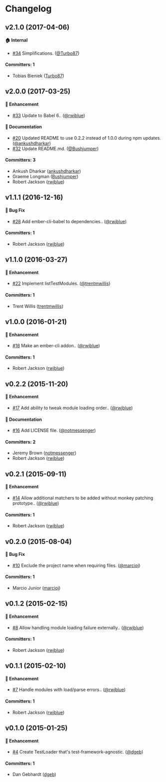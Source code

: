 # Changelog

## v2.1.0 (2017-04-06)

#### :house: Internal
* [#34](https://github.com/ember-cli/ember-cli-test-loader/pull/34) Simplifications. ([@Turbo87](https://github.com/Turbo87))

#### Committers: 1
- Tobias Bieniek ([Turbo87](https://github.com/Turbo87))


## v2.0.0 (2017-03-25)

#### :rocket: Enhancement
* [#33](https://github.com/ember-cli/ember-cli-test-loader/pull/33) Update to Babel 6.. ([@rwjblue](https://github.com/rwjblue))

#### :memo: Documentation
* [#20](https://github.com/ember-cli/ember-cli-test-loader/pull/20) Updated README to use 0.2.2 instead of 1.0.0 during npm updates. ([@ankushdharkar](https://github.com/ankushdharkar))
* [#32](https://github.com/ember-cli/ember-cli-test-loader/pull/32) Update README.md. ([@Bushjumper](https://github.com/Bushjumper))

#### Committers: 3
- Ankush Dharkar ([ankushdharkar](https://github.com/ankushdharkar))
- Graeme Longman ([Bushjumper](https://github.com/Bushjumper))
- Robert Jackson ([rwjblue](https://github.com/rwjblue))


## v1.1.1 (2016-12-16)

#### :bug: Bug Fix
* [#28](https://github.com/ember-cli/ember-cli-test-loader/pull/28) Add ember-cli-babel to dependencies.. ([@rwjblue](https://github.com/rwjblue))

#### Committers: 1
- Robert Jackson ([rwjblue](https://github.com/rwjblue))


## v1.1.0 (2016-03-27)

#### :rocket: Enhancement
* [#22](https://github.com/ember-cli/ember-cli-test-loader/pull/22) Implement listTestModules. ([@trentmwillis](https://github.com/trentmwillis))

#### Committers: 1
- Trent Willis ([trentmwillis](https://github.com/trentmwillis))


## v1.0.0 (2016-01-21)

#### :rocket: Enhancement
* [#18](https://github.com/ember-cli/ember-cli-test-loader/pull/18) Make an ember-cli addon.. ([@rwjblue](https://github.com/rwjblue))

#### Committers: 1
- Robert Jackson ([rwjblue](https://github.com/rwjblue))


## v0.2.2 (2015-11-20)

#### :rocket: Enhancement
* [#17](https://github.com/ember-cli/ember-cli-test-loader/pull/17) Add ability to tweak module loading order.. ([@rwjblue](https://github.com/rwjblue))

#### :memo: Documentation
* [#16](https://github.com/ember-cli/ember-cli-test-loader/pull/16) Add LICENSE file. ([@notmessenger](https://github.com/notmessenger))

#### Committers: 2
- Jeremy Brown ([notmessenger](https://github.com/notmessenger))
- Robert Jackson ([rwjblue](https://github.com/rwjblue))


## v0.2.1 (2015-09-11)

#### :rocket: Enhancement
* [#14](https://github.com/ember-cli/ember-cli-test-loader/pull/14) Allow additional matchers to be added without monkey patching prototype.. ([@rwjblue](https://github.com/rwjblue))

#### Committers: 1
- Robert Jackson ([rwjblue](https://github.com/rwjblue))


## v0.2.0 (2015-08-04)

#### :bug: Bug Fix
* [#10](https://github.com/ember-cli/ember-cli-test-loader/pull/10) Exclude the project name when requiring files. ([@marcioj](https://github.com/marcioj))

#### Committers: 1
- Marcio Junior ([marcioj](https://github.com/marcioj))


## v0.1.2 (2015-02-15)

#### :rocket: Enhancement
* [#8](https://github.com/ember-cli/ember-cli-test-loader/pull/8) Allow handling module loading failure externally.. ([@rwjblue](https://github.com/rwjblue))

#### Committers: 1
- Robert Jackson ([rwjblue](https://github.com/rwjblue))


## v0.1.1 (2015-02-10)

#### :rocket: Enhancement
* [#7](https://github.com/ember-cli/ember-cli-test-loader/pull/7) Handle modules with load/parse errors.. ([@rwjblue](https://github.com/rwjblue))

#### Committers: 1
- Robert Jackson ([rwjblue](https://github.com/rwjblue))


## v0.1.0 (2015-01-25)

#### :rocket: Enhancement
* [#4](https://github.com/ember-cli/ember-cli-test-loader/pull/4) Create TestLoader that's test-framework-agnostic. ([@dgeb](https://github.com/dgeb))

#### Committers: 1
- Dan Gebhardt ([dgeb](https://github.com/dgeb))